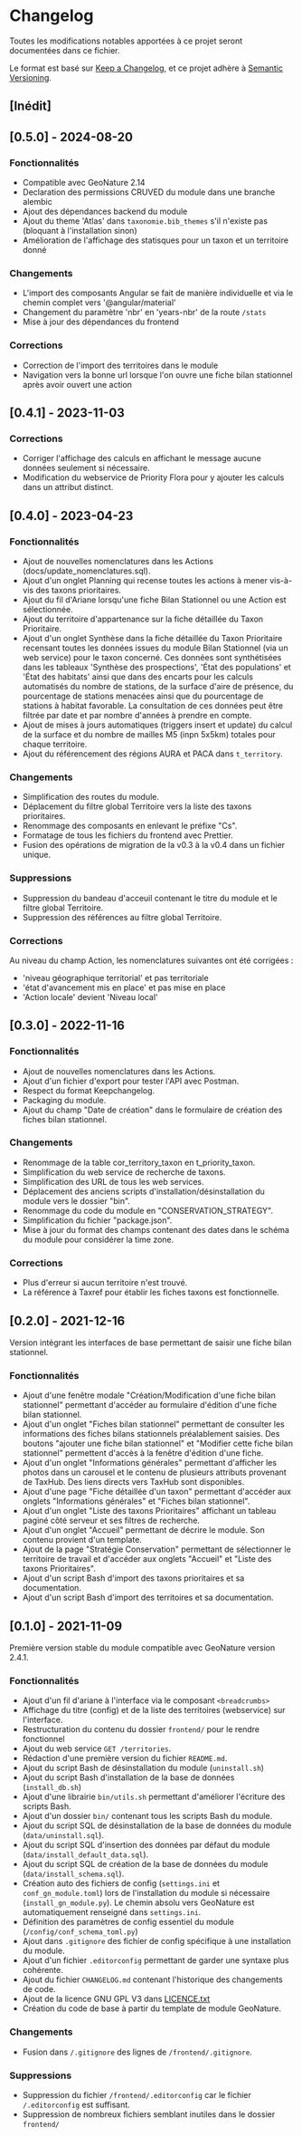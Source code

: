 # Changelog

Toutes les modifications notables apportées à ce projet seront documentées dans ce fichier.

Le format est basé sur [Keep a Changelog](https://keepachangelog.com/en/1.0.0/),
et ce projet adhère à [Semantic Versioning](https://semver.org/spec/v2.0.0.html).

## [Inédit]

## [0.5.0] - 2024-08-20

### Fonctionnalités

- Compatible avec GeoNature 2.14
- Declaration des permissions CRUVED du module dans une branche alembic
- Ajout des dépendances backend du module
- Ajout du theme 'Atlas' dans `taxonomie.bib_themes` s'il n'existe pas (bloquant à l'installation sinon)
- Amélioration de l'affichage des statisques pour un taxon et un territoire donné

### Changements

- L'import des composants Angular se fait de manière individuelle et via le chemin complet vers '@angular/material'
- Changement du paramètre 'nbr' en 'years-nbr' de la route `/stats`
- Mise à jour des dépendances du frontend

### Corrections

- Correction de l'import des territoires dans le module
- Navigation vers la bonne url lorsque l'on ouvre une fiche bilan stationnel après avoir ouvert une action

## [0.4.1] - 2023-11-03

### Corrections

- Corriger l'affichage des calculs en affichant le message aucune données seulement si nécessaire.
- Modification du webservice de Priority Flora pour y ajouter les calculs dans un attribut distinct.

## [0.4.0] - 2023-04-23

### Fonctionnalités

- Ajout de nouvelles nomenclatures dans les Actions (docs/update_nomenclatures.sql).
- Ajout d'un onglet Planning qui recense toutes les actions à mener vis-à-vis des taxons prioritaires.
- Ajout du fil d'Ariane lorsqu'une fiche Bilan Stationnel ou une Action est sélectionnée.
- Ajout du territoire d'appartenance sur la fiche détaillée du Taxon Prioritaire.
- Ajout d'un onglet Synthèse dans la fiche détaillée du Taxon Prioritaire recensant toutes les données issues du module Bilan Stationnel (via un web service) pour le taxon concerné. Ces données sont synthétisées dans les tableaux 'Synthèse des prospections', 'État des populations' et 'État des habitats' ainsi que dans des encarts pour les calculs automatisés du nombre de stations, de la surface d'aire de présence, du pourcentage de stations menacées ainsi que du pourcentage de stations à habitat favorable. La consultation de ces données peut être filtrée par date et par nombre d'années à prendre en compte.
- Ajout de mises à jours automatiques (triggers insert et update) du calcul de la surface et du nombre de mailles M5 (inpn 5x5km) totales pour chaque territoire.
- Ajout du référencement des régions AURA et PACA dans `t_territory`.

### Changements

- Simplification des routes du module.
- Déplacement du filtre global Territoire vers la liste des taxons prioritaires.
- Renommage des composants en enlevant le préfixe "Cs".
- Formatage de tous les fichiers du frontend avec Prettier.
- Fusion des opérations de migration de la v0.3 à la v0.4 dans un fichier unique.

### Suppressions

- Suppression du bandeau d'acceuil contenant le titre du module et le filtre global Territoire.
- Suppression des références au filtre global Territoire.

### Corrections

Au niveau du champ Action, les nomenclatures suivantes ont été corrigées :

- 'niveau géographique territorial' et pas territoriale
- 'état d'avancement mis en place' et pas mise en place
- 'Action locale' devient 'Niveau local'

## [0.3.0] - 2022-11-16

### Fonctionnalités

- Ajout de nouvelles nomenclatures dans les Actions.
- Ajout d'un fichier d'export pour tester l'API avec Postman.
- Respect du format Keepchangelog.
- Packaging du module.
- Ajout du champ "Date de création" dans le formulaire de création des fiches bilan stationnel.

### Changements

- Renommage de la table cor_territory_taxon en t_priority_taxon.
- Simplification du web service de recherche de taxons.
- Simplification des URL de tous les web services.
- Déplacement des anciens scripts d'installation/désinstallation du module vers le dossier "bin".
- Renommage du code du module en "CONSERVATION_STRATEGY".
- Simplification du fichier "package.json".
- Mise à jour du format des champs contenant des dates dans le schéma du module pour considérer la time zone.

### Corrections

- Plus d'erreur si aucun territoire n'est trouvé.
- La référence à Taxref pour établir les fiches taxons est fonctionnelle.

## [0.2.0] - 2021-12-16

Version intégrant les interfaces de base permettant de saisir une fiche bilan stationnel.

### Fonctionnalités

- Ajout d'une fenêtre modale "Création/Modification d'une fiche bilan stationnel"
  permettant d'accéder au formulaire d'édition d'une fiche bilan stationnel.
- Ajout d'un onglet "Fiches bilan stationnel" permettant de consulter les informations
  des fiches bilans stationnels préalablement saisies. Des boutons "ajouter une fiche bilan stationnel" et
  "Modifier cette fiche bilan stationnel" permettent d'accès à la fenêtre d'édition d'une fiche.
- Ajout d'un onglet "Informations générales" permettant d'afficher les photos
  dans un carousel et le contenu de plusieurs attributs provenant de TaxHub.
  Des liens directs vers TaxHub sont disponibles.
- Ajout d'une page "Fiche détaillée d'un taxon" permettant d'accéder aux onglets
  "Informations générales" et "Fiches bilan stationnel".
- Ajout d'un onglet "Liste des taxons Prioritaires" affichant un tableau
  paginé côté serveur et ses filtres de recherche.
- Ajout d'un onglet "Accueil" permettant de décrire le module. Son contenu provient d'un template.
- Ajout de la page "Stratégie Conservation" permettant de sélectionner le territoire
  de travail et d'accéder aux onglets "Accueil" et "Liste des taxons Prioritaires".
- Ajout d'un script Bash d'import des taxons prioritaires et sa documentation.
- Ajout d'un script Bash d'import des territoires et sa documentation.

## [0.1.0] - 2021-11-09

Première version stable du module compatible avec GeoNature version 2.4.1.

### Fonctionnalités

- Ajout d'un fil d'ariane à l'interface via le composant `<breadcrumbs>`
- Affichage du titre (config) et de la liste des territoires (webservice) sur l'interface.
- Restructuration du contenu du dossier `frontend/` pour le rendre fonctionnel
- Ajout du web service `GET /territories`.
- Rédaction d'une première version du fichier `README.md`.
- Ajout du script Bash de désinstallation du module (`uninstall.sh`)
- Ajout du script Bash d'installation de la base de données (`install_db.sh`)
- Ajout d'une librairie `bin/utils.sh` permettant d'améliorer l'écriture des scripts Bash.
- Ajout d'un dossier `bin/` contenant tous les scripts Bash du module.
- Ajout du script SQL de désinstallation de la base de données du module (`data/uninstall.sql`).
- Ajout du script SQL d'insertion des données par défaut du module (`data/install_default_data.sql`).
- Ajout du script SQL de création de la base de données du module (`data/install_schema.sql`).
- Création auto des fichiers de config (`settings.ini` et `conf_gn_module.toml`)
  lors de l'installation du module si nécessaire (`install_gn_module.py`). Le chemin absolu vers GeoNature
  est automatiquement renseigné dans `settings.ini`.
- Définition des paramètres de config essentiel du module (`/config/conf_schema_toml.py`)
- Ajout dans `.gitignore` des fichier de config spécifique à une installation du module.
- Ajout d'un fichier `.editorconfig` permettant de garder une syntaxe plus cohérente.
- Ajout du fichier `CHANGELOG.md` contenant l'historique des changements de code.
- Ajout de la licence GNU GPL V3 dans [LICENCE.txt](LICENCE.txt)
- Création du code de base à partir du template de module GeoNature.

### Changements

- Fusion dans `/.gitignore` des lignes de `/frontend/.gitignore`.

### Suppressions

- Suppression du fichier `/frontend/.editorconfig` car le fichier `/.editorconfig` est suffisant.
- Suppression de nombreux fichiers semblant inutiles dans le dossier `frontend/`
